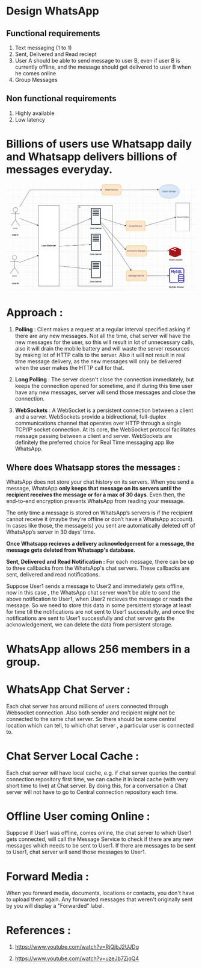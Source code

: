# Design WhatsApp

## Functional requirements
1. Text messaging (1 to 1)
2. Sent, Delivered and Read reciept
3. User A should be able to send message to user B, even if user B is currently offline, and the message should get delivered to user B when he comes online
4. Group Messages

## Non functional requirements
1. Highly available
2. Low latency

# Billions of users use Whatsapp daily and Whatsapp delivers billions of messages everyday.

!["Whatsapp"](design.PNG?raw=true)

# Approach :

1. **Polling** : Client makes a request at a regular interval specified asking if there are any new messages. Not all the time, chat server will have the new messages for the user, so this will result in lot of unnecessary calls, also it will drain the mobile battery and will waste the server resources by making lot of HTTP calls to the server. Also it will not result in real time message delivery, as the new messages will only be delivered when the user makes the HTTP call for that.

2. **Long Polling** : The server doesn't close the connection immediately, but keeps the connection opened for sometime, and if during this time user have any new messages, server will send those messages and close the connection.

3. **WebSockets** : A WebSocket is a persistent connection between a client and a server. WebSockets provide a bidirectional, full-duplex communications channel that operates over HTTP through a single TCP/IP socket connection. At its core, the WebSocket protocol facilitates message passing between a client and server. WebSockets are definitely the preferred choice for Real Time messaging app like WhatsApp.


## Where does Whatsapp stores the messages :
WhatsApp does not store your chat history on its servers. When you send a message, WhatsApp **only keeps that message on its servers until the recipient receives the message or for a max of 30 days**. Even then, the end-to-end encryption prevents WhatsApp from reading your message. 

The only time a message is stored on WhatsApp’s servers is if the recipient cannot receive it (maybe they’re offline or don’t have a WhatsApp account). In cases like those, the message(s) you sent are automatically deleted off of WhatsApp’s server in 30 days’ time. 

**Once Whatsapp recieves a delivery acknowledgement for a message, the message gets deleted from Whatsapp's database.**

**Sent, Delivered and Read Notification :**
For each message, there can be up to three callbacks from the WhatsApp's chat servers. These callbacks are sent, delivered and read notifications.

Suppose User1 sends a message to User2 and immediately gets offline, now in this case , the WhatsApp chat server won't be able to send the above notification to User1, when User2 recieves the message or reads the message. So we need to store this data in some persistent storage at least for time till the notifications are not sent to User1 successfully, and once the notifications are sent to User1 successfully and chat server gets the acknowledgement, we can delete the data from persistent storage.

# WhatsApp allows 256 members in a group.

# WhatsApp Chat Server :
Each chat server has around millions of users connected through Websocket connection. Also both sender and recipient might not be connected to the same chat server.
So there should be some central location which can tell, to which chat server , a particular user is connected to.

# Chat Server Local Cache :
Each chat server will have local cache, e.g. if chat server queries the central connection repository first time, we can cache it in local cache (with very short time to live) at Chat server. By doing this, for a conversation a Chat server will not have to go to Central connection repository each time.

# Offline User coming Online :
Suppose if User1 was offline, comes online, the chat server to which User1 gets connected, will call the Message Service to check if there are any new messages which needs to be sent to User1. If there are messages to be sent to User1, chat server will send those messages to User1. 


# Forward Media :
When you forward media, documents, locations or contacts, you don't have to upload them again. Any forwarded messages that weren't originally sent by you will display a "Forwarded" label.


# References :

1. https://www.youtube.com/watch?v=RjQjbJ2UJDg

2. https://www.youtube.com/watch?v=uzeJb7ZjoQ4
